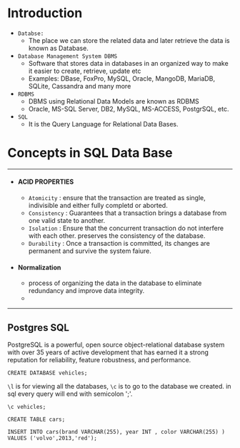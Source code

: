 # Introduction

- `Databse:` 
    - The place we can store the related data and later retrieve the data is known as Database.
- `Database Management System DBMS`
    - Software that stores data in databases in an organized way to make it easier to create, retrieve, update etc
    - Examples: DBase, FoxPro, MySQL, Oracle, MangoDB, MariaDB, SQLite, Cassandra and many more
- `RDBMS` 
    - DBMS using Relational Data Models are known as RDBMS
    - Oracle, MS-SQL Server, DB2, MySQL, MS-ACCESS, PostgrSQL, etc. 
- `SQL`
    - It is the Query Language for Relational Data Bases.


# Concepts in SQL Data Base
****
- #### ACID PROPERTIES
    - `Atomicity` : ensure that the transaction are treated as single, indivisible and either fully completd or aborted.
    - `Consistency` : Guarantees that a transaction brings a database from one valid state to another.
    - `Isolation` : Ensure that the concurrent transaction do not interfere with each other. preserves the consistency of the database.
    - `Durability` : Once a transaction is committed, its changes are permanent and survive the system faiure.
- #### Normalization
    - process of organizing the data in the database to eliminate redundancy and improve data integrity.
    - 



***
## Postgres SQL

PostgreSQL is a powerful, open source object-relational database system with over 35 years of active development that has earned it a strong reputation for reliability, feature robustness, and performance.

```
CREATE DATABASE vehicles;
```

`\l` is for viewing all the databases, `\c` is to go to the database we created.
in sql every query will end with semicolon ';'.

```
\c vehicles;
```

```
CREATE TABLE cars;
```

```
INSERT INTO cars(brand VARCHAR(255), year INT , color VARCHAR(255) )
VALUES ('volvo',2013,'red');
```